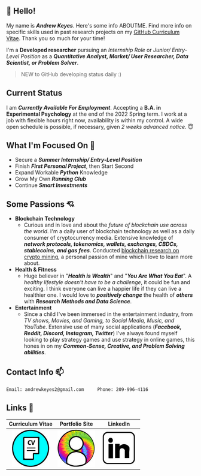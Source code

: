 ## :wave: Hello!
My name is ***Andrew Keyes***. Here's some info ABOUTME. Find more info on specific skills used in past research projects on my [GitHub Curriculum Vitae](https://github.com/akeyess/Cirriculum_Vitae). Thank you so much for your time! 

I'm a **Developed researcher** pursuing an *Internship Role* or *Junior/ Entry-Level Position* as a ***Quantitative Analyst, Market/ User Researcher, Data Scientist, or Problem Solver***. 

> NEW to GitHub developing status daily :)

## Current Status
I am ***Currently Available For Employment***. Accepting a **B.A. in Experimental Psychology** at the end of the 2022 Spring term. I work at a job with flexible hours right now, availability is within my control. A wide open schedule is possible, if necessary, given *2 weeks advanced notice*. :innocent:

## What I'm Focused On :mag_right:

- Secure a ***Summer Internship/ Entry-Level Position***
- Finish ***First Personal Project***, then Start Second
- Expand Workable ***Python*** Knowledge 
- Grow My Own ***Running Club***
- Continue ***Smart Investments***

## Some Passions :cupid:
   - **Blockchain Technology**
      - Curious and in love and  about the *future of blockchain use across the world*. I'm a daily user of blockchain technology as well as a daily consumer of cryptocurrency media. Extensive knowledge of ***network protocols, tokenomics, wallets, exchanges, CBDCs, stablecoins, and gas fees***. Conducted [blockchain research on crypto mining](https://github.com/akeyess/Eth_Mining_Research_Report), a personal passion of mine which I love to learn more about. 
   - **Health & Fitness**
      - Huge believer in "***Health is Wealth***" and "***You Are What You Eat***". A *healthy lifestyle doesn't have to be a challenge*, it could be fun and exciting. I think everyone can live a happier life if they can live a healthier one. I would love to ***positively change*** the health of ***others*** with ***Research Methods and Data Science***.
   - **Entertainment**
      - Since a child I've been immersed in the entertainment industry, from *TV shows, Movies, and Gaming, to Social Media, Music, and YouTube*. Extensive use of many social applications (***Facebook, Reddit, Discord, Instagram, Twitter***) I've always found myself looking to play strategy games and use strategy in online games, this hones in on my ***Common-Sense, Creative, and Problem Solving abilities***.
      
## Contact Info :mailbox:

```
Email: andrewkeyes2@gmail.com     Phone: 209-996-4116
```

## Links 🔗

**Curriculum Vitae**  |          **Portfolio Site**          |  **LinkedIn**
:-------------------------:|:-------------------------:|:-------------------------:
[![CV](https://raw.githubusercontent.com/akeyess/akeyess/main/cv.edit.jpg)](https://github.com/akeyess/Cirriculum_Vitae) | [![Personal Portfolio Site](https://raw.githubusercontent.com/akeyess/akeyess/main/profile.jpg)](https://andrewkeyes2.wixsite.com/andrewkeyes) |  [![Linkedin](https://raw.githubusercontent.com/akeyess/akeyess/main/linkedin.edit.jpg)](https://www.linkedin.com/in/andrew-keyes-3a0091226/)
